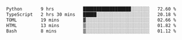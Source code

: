 <!--START_SECTION:waka-->

```txt
Python       9 hrs           ██████████████████░░░░░░░   72.60 %
TypeScript   2 hrs 30 mins   █████░░░░░░░░░░░░░░░░░░░░   20.18 %
TOML         19 mins         ▓░░░░░░░░░░░░░░░░░░░░░░░░   02.66 %
HTML         13 mins         ▒░░░░░░░░░░░░░░░░░░░░░░░░   01.82 %
Bash         8 mins          ▒░░░░░░░░░░░░░░░░░░░░░░░░   01.12 %
```

<!--END_SECTION:waka-->
